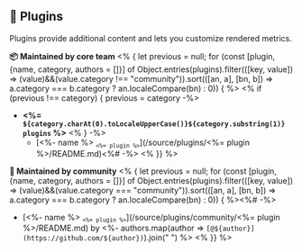 ## 🧩 Plugins

Plugins provide additional content and lets you customize rendered metrics.

**📦 Maintained by core team**
<% { let previous = null; for (const [plugin, {name, category, authors = []}] of Object.entries(plugins).filter(([key, value]) => (value)&&(value.category !== "community")).sort(([an, a], [bn, b]) => a.category === b.category ? an.localeCompare(bn) : 0)) { %>
<% if (previous !== category) { previous = category -%>
* **<%= `${category.charAt(0).toLocaleUpperCase()}${category.substring(1)} plugins` %>**
<% } -%>
  * [<%- name %> <sub>`<%= plugin %>`</sub>](/source/plugins/<%= plugin %>/README.md)<%# -%>
<% }} %>

**🎲 Maintained by community**
<% { let previous = null; for (const [plugin, {name, category, authors = []}] of Object.entries(plugins).filter(([key, value]) => (value)&&(value.category === "community")).sort(([an, a], [bn, b]) => a.category === b.category ? an.localeCompare(bn) : 0)) { %><%# -%>
* [<%- name %> <sub>`<%= plugin %>`</sub>](/source/plugins/community/<%= plugin %>/README.md) by <%- authors.map(author => `[@${author}](https://github.com/${author})`).join(" ") %>
<% }} %>